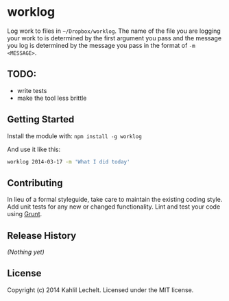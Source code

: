 # worklog

Log work to files in `~/Dropbox/worklog`.
The name of the file you are logging your work to is determined by the first
argument you pass and the message you log is determined by the message
you pass in the format of `-m <MESSAGE>`.

## TODO:
* write tests
* make the tool less brittle

## Getting Started
Install the module with: `npm install -g worklog`

And use it like this:

```sh
worklog 2014-03-17 -m 'What I did today'
```
## Contributing
In lieu of a formal styleguide, take care to maintain the existing coding style. Add unit tests for any new or changed functionality. Lint and test your code using [Grunt](http://gruntjs.com/).

## Release History
_(Nothing yet)_

## License
Copyright (c) 2014 Kahlil Lechelt. Licensed under the MIT license.
